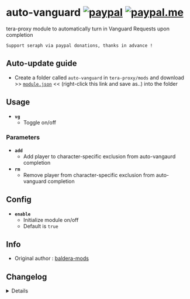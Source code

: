 # auto-vanguard [![paypal](https://img.shields.io/badge/paypal-donate-333333.svg?colorA=253B80&colorB=333333)](https://www.paypal.com/cgi-bin/webscr?cmd=_s-xclick&hosted_button_id=B7QQJZV9L5P2J&source=url) [![paypal.me](https://img.shields.io/badge/paypal.me-donate-333333.svg?colorA=169BD7&colorB=333333)](https://www.paypal.me/seraphinush)
tera-proxy module to automatically turn in Vanguard Requests upon completion
```
Support seraph via paypal donations, thanks in advance !
```

## Auto-update guide
- Create a folder called `auto-vanguard` in `tera-proxy/mods` and download >> [`module.json`](https://raw.githubusercontent.com/seraphinush-gaming/auto-vanguard/master/module.json) << (right-click this link and save as..) into the folder

## Usage
- __`vg`__
  - Toggle on/off

### Parameters
- __`add`__
  - Add player to character-specific exclusion from auto-vangaurd completion
- __`rm`__
  - Remove player from character-specific exclusion from auto-vanguard completion

## Config
- __`enable`__
  - Initialize module on/off
  - Default is `true`

## Info
- Original author : [baldera-mods](https://github.com/baldera-mods)

## Changelog
<details>

    2.02
    - Added hot-reload support
    2.01
    - Updated for caali-proxy-nextgen
    2.00
    - Removed `jobDisable` from config
    - Removed `job` from config
    - Added `add` parameter
    - Added `rm` parameter
    1.40
    - Removed `command` require()
    - Removed `tera-game-state` require()
    - Updated to `mod.command`
    - Updated to `mod.game`
    1.39
    - Removed font color bloat
    - Added `tera-game-state` dependency
    1.38
    - Fixed issue where disabling module by setting `enable = false` would change while `jobDisable = true`
    1.37
    - Added job disable options to config file
    1.36
    - Added auto-update support
    - Refactored config file
    -- Added `enable`
    1.35
    - Added Battlegrounds support
    1.34
    - Updated font color
    1.33
    - Updated code aesthetics
    - Added personal class-specific auto enable/disable (commented out)
    1.32
    - Updated code
    - Added string function
    1.31
    - Updated code aesthetics
    1.30
    - Updated code aesthetics
    1.20
    - Removed protocol version restriction
    1.10
    - Personalized code aesthetics
    1.00
    - Initial fork

</details>